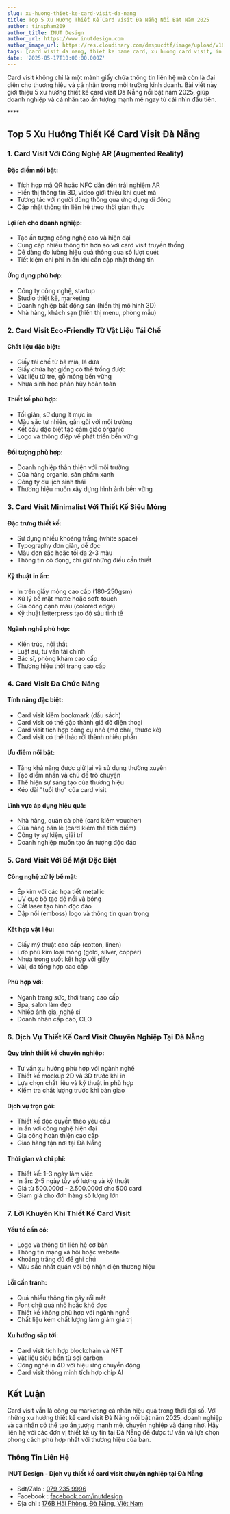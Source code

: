 ```yaml
---
slug: xu-huong-thiet-ke-card-visit-da-nang
title: Top 5 Xu Hướng Thiết Kế Card Visit Đà Nẵng Nổi Bật Năm 2025
author: tinspham209
author_title: INUT Design
author_url: https://www.inutdesign.com
author_image_url: https://res.cloudinary.com/dmspucdtf/image/upload/v1663647671/inut/292635797_197003529328579_4330060878795101093_n_bjzhby.jpg
tags: [card visit da nang, thiet ke name card, xu huong card visit, in danh thiep da nang]
date: '2025-05-17T10:00:00.000Z'
---
```


Card visit không chỉ là một mảnh giấy chứa thông tin liên hệ mà còn là đại diện cho thương hiệu và cá nhân trong môi trường kinh doanh. Bài viết này giới thiệu 5 xu hướng thiết kế card visit Đà Nẵng nổi bật năm 2025, giúp doanh nghiệp và cá nhân tạo ấn tượng mạnh mẽ ngay từ cái nhìn đầu tiên.

<!-- truncate-->****

<!-- ## Table of contents -->

## Top 5 Xu Hướng Thiết Kế Card Visit Đà Nẵng

### 1. Card Visit Với Công Nghệ AR (Augmented Reality)

#### Đặc điểm nổi bật:
- Tích hợp mã QR hoặc NFC dẫn đến trải nghiệm AR
- Hiển thị thông tin 3D, video giới thiệu khi quét mã
- Tương tác với người dùng thông qua ứng dụng di động
- Cập nhật thông tin liên hệ theo thời gian thực

#### Lợi ích cho doanh nghiệp:
- Tạo ấn tượng công nghệ cao và hiện đại
- Cung cấp nhiều thông tin hơn so với card visit truyền thống
- Dễ dàng đo lường hiệu quả thông qua số lượt quét
- Tiết kiệm chi phí in ấn khi cần cập nhật thông tin

#### Ứng dụng phù hợp:
- Công ty công nghệ, startup
- Studio thiết kế, marketing
- Doanh nghiệp bất động sản (hiển thị mô hình 3D)
- Nhà hàng, khách sạn (hiển thị menu, phòng mẫu)

### 2. Card Visit Eco-Friendly Từ Vật Liệu Tái Chế

#### Chất liệu đặc biệt:
- Giấy tái chế từ bã mía, lá dứa
- Giấy chứa hạt giống có thể trồng được
- Vật liệu từ tre, gỗ mỏng bền vững
- Nhựa sinh học phân hủy hoàn toàn

#### Thiết kế phù hợp:
- Tối giản, sử dụng ít mực in
- Màu sắc tự nhiên, gần gũi với môi trường
- Kết cấu đặc biệt tạo cảm giác organic
- Logo và thông điệp về phát triển bền vững

#### Đối tượng phù hợp:
- Doanh nghiệp thân thiện với môi trường
- Cửa hàng organic, sản phẩm xanh
- Công ty du lịch sinh thái
- Thương hiệu muốn xây dựng hình ảnh bền vững

### 3. Card Visit Minimalist Với Thiết Kế Siêu Mỏng

#### Đặc trưng thiết kế:
- Sử dụng nhiều khoảng trắng (white space)
- Typography đơn giản, dễ đọc
- Màu đơn sắc hoặc tối đa 2-3 màu
- Thông tin cô đọng, chỉ giữ những điều cần thiết

#### Kỹ thuật in ấn:
- In trên giấy mỏng cao cấp (180-250gsm)
- Xử lý bề mặt matte hoặc soft-touch
- Gia công cạnh màu (colored edge)
- Kỹ thuật letterpress tạo độ sâu tinh tế

#### Ngành nghề phù hợp:
- Kiến trúc, nội thất
- Luật sư, tư vấn tài chính
- Bác sĩ, phòng khám cao cấp
- Thương hiệu thời trang cao cấp

### 4. Card Visit Đa Chức Năng

#### Tính năng đặc biệt:
- Card visit kiêm bookmark (dấu sách)
- Card visit có thể gập thành giá đỡ điện thoại
- Card visit tích hợp công cụ nhỏ (mở chai, thước kẻ)
- Card visit có thể tháo rời thành nhiều phần

#### Ưu điểm nổi bật:
- Tăng khả năng được giữ lại và sử dụng thường xuyên
- Tạo điểm nhấn và chủ đề trò chuyện
- Thể hiện sự sáng tạo của thương hiệu
- Kéo dài "tuổi thọ" của card visit

#### Lĩnh vực áp dụng hiệu quả:
- Nhà hàng, quán cà phê (card kiêm voucher)
- Cửa hàng bán lẻ (card kiêm thẻ tích điểm)
- Công ty sự kiện, giải trí
- Doanh nghiệp muốn tạo ấn tượng độc đáo

### 5. Card Visit Với Bề Mặt Đặc Biệt

#### Công nghệ xử lý bề mặt:
- Ép kim với các họa tiết metallic
- UV cục bộ tạo độ nổi và bóng
- Cắt laser tạo hình độc đáo
- Dập nổi (emboss) logo và thông tin quan trọng

#### Kết hợp vật liệu:
- Giấy mỹ thuật cao cấp (cotton, linen)
- Lớp phủ kim loại mỏng (gold, silver, copper)
- Nhựa trong suốt kết hợp với giấy
- Vải, da tổng hợp cao cấp

#### Phù hợp với:
- Ngành trang sức, thời trang cao cấp
- Spa, salon làm đẹp
- Nhiếp ảnh gia, nghệ sĩ
- Doanh nhân cấp cao, CEO

### 6. Dịch Vụ Thiết Kế Card Visit Chuyên Nghiệp Tại Đà Nẵng

#### Quy trình thiết kế chuyên nghiệp:
- Tư vấn xu hướng phù hợp với ngành nghề
- Thiết kế mockup 2D và 3D trước khi in
- Lựa chọn chất liệu và kỹ thuật in phù hợp
- Kiểm tra chất lượng trước khi bàn giao

#### Dịch vụ trọn gói:
- Thiết kế độc quyền theo yêu cầu
- In ấn với công nghệ hiện đại
- Gia công hoàn thiện cao cấp
- Giao hàng tận nơi tại Đà Nẵng

#### Thời gian và chi phí:
- Thiết kế: 1-3 ngày làm việc
- In ấn: 2-5 ngày tùy số lượng và kỹ thuật
- Giá từ 500.000đ - 2.500.000đ cho 500 card
- Giảm giá cho đơn hàng số lượng lớn

### 7. Lời Khuyên Khi Thiết Kế Card Visit

#### Yếu tố cần có:
- Logo và thông tin liên hệ cơ bản
- Thông tin mạng xã hội hoặc website
- Khoảng trắng đủ để ghi chú
- Màu sắc nhất quán với bộ nhận diện thương hiệu

#### Lỗi cần tránh:
- Quá nhiều thông tin gây rối mắt
- Font chữ quá nhỏ hoặc khó đọc
- Thiết kế không phù hợp với ngành nghề
- Chất liệu kém chất lượng làm giảm giá trị

#### Xu hướng sắp tới:
- Card visit tích hợp blockchain và NFT
- Vật liệu siêu bền từ sợi carbon
- Công nghệ in 4D với hiệu ứng chuyển động
- Card visit thông minh tích hợp chip AI

## Kết Luận

Card visit vẫn là công cụ marketing cá nhân hiệu quả trong thời đại số. Với những xu hướng thiết kế card visit Đà Nẵng nổi bật năm 2025, doanh nghiệp và cá nhân có thể tạo ấn tượng mạnh mẽ, chuyên nghiệp và đáng nhớ. Hãy liên hệ với các đơn vị thiết kế uy tín tại Đà Nẵng để được tư vấn và lựa chọn phong cách phù hợp nhất với thương hiệu của bạn.

### Thông Tin Liên Hệ

#### INUT Design - Dịch vụ thiết kế card visit chuyên nghiệp tại Đà Nẵng
- Sdt/Zalo : [079 235 9996](tel:0792359996)
- Facebook : [facebook.com/inutdesign](https://www.facebook.com/inutdesign)
- Địa chỉ : [176B Hải Phòng, Đà Nẵng, Việt Nam](https://maps.app.goo.gl/SRm8YB4fy8VfWmb39)
